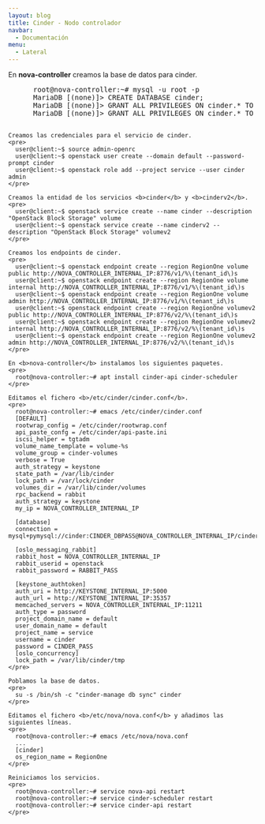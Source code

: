 ```yaml
---
layout: blog
title: Cinder - Nodo controlador
navbar:
  - Documentación
menu:
  - Lateral
---
```

<section>
  <p>
    En <b>nova-controller</b> creamos la base de datos para cinder.
    <pre>
      root@nova-controller:~# mysql -u root -p
      MariaDB [(none)]> CREATE DATABASE cinder;
      MariaDB [(none)]>	GRANT ALL PRIVILEGES ON cinder.* TO 'cinder'@'localhost' IDENTIFIED BY 'CINDER_DBPASS';
      MariaDB [(none)]>	GRANT ALL PRIVILEGES ON cinder.* TO 'cinder'@'%' IDENTIFIED BY 'CINDER_DBPASS';
    </pre>

    Creamos las credenciales para el servicio de cinder.
    <pre>
      user@client:~$ source admin-openrc
      user@client:~$ openstack user create --domain default --password-prompt cinder
      user@client:~$ openstack role add --project service --user cinder admin
    </pre>

    Creamos la entidad de los servicios <b>cinder</b> y <b>cinderv2</b>.
    <pre>
      user@client:~$ openstack service create --name cinder --description "OpenStack Block Storage" volume
      user@client:~$ openstack service create --name cinderv2 --description "OpenStack Block Storage" volumev2
    </pre>

    Creamos los endpoints de cinder.
    <pre>
      user@client:~$ openstack endpoint create --region RegionOne volume public http://NOVA_CONTROLLER_INTERNAL_IP:8776/v1/%\(tenant_id\)s
      user@client:~$ openstack endpoint create --region RegionOne volume internal http://NOVA_CONTROLLER_INTERNAL_IP:8776/v1/%\(tenant_id\)s
      user@client:~$ openstack endpoint create --region RegionOne volume admin http://NOVA_CONTROLLER_INTERNAL_IP:8776/v1/%\(tenant_id\)s
      user@client:~$ openstack endpoint create --region RegionOne volumev2 public http://NOVA_CONTROLLER_INTERNAL_IP:8776/v2/%\(tenant_id\)s
      user@client:~$ openstack endpoint create --region RegionOne volumev2 internal http://NOVA_CONTROLLER_INTERNAL_IP:8776/v2/%\(tenant_id\)s
      user@client:~$ openstack endpoint create --region RegionOne volumev2 admin http://NOVA_CONTROLLER_INTERNAL_IP:8776/v2/%\(tenant_id\)s
    </pre>

    En <b>nova-controller</b> instalamos los siguientes paquetes.
    <pre>
      root@nova-controller:~# apt install cinder-api cinder-scheduler
    </pre>

    Editamos el fichero <b>/etc/cinder/cinder.conf</b>.
    <pre>
      root@nova-controller:~# emacs /etc/cinder/cinder.conf
      [DEFAULT]
      rootwrap_config = /etc/cinder/rootwrap.conf
      api_paste_confg = /etc/cinder/api-paste.ini
      iscsi_helper = tgtadm
      volume_name_template = volume-%s
      volume_group = cinder-volumes
      verbose = True
      auth_strategy = keystone
      state_path = /var/lib/cinder
      lock_path = /var/lock/cinder
      volumes_dir = /var/lib/cinder/volumes
      rpc_backend = rabbit
      auth_strategy = keystone
      my_ip = NOVA_CONTROLLER_INTERNAL_IP
      
      [database]
      connection = mysql+pymysql://cinder:CINDER_DBPASS@NOVA_CONTROLLER_INTERNAL_IP/cinder
      
      [oslo_messaging_rabbit]
      rabbit_host = NOVA_CONTROLLER_INTERNAL_IP
      rabbit_userid = openstack
      rabbit_password = RABBIT_PASS

      [keystone_authtoken]
      auth_uri = http://KEYSTONE_INTERNAL_IP:5000
      auth_url = http://KEYSTONE_INTERNAL_IP:35357
      memcached_servers = NOVA_CONTROLLER_INTERNAL_IP:11211
      auth_type = password
      project_domain_name = default
      user_domain_name = default
      project_name = service
      username = cinder
      password = CINDER_PASS
      [oslo_concurrency]
      lock_path = /var/lib/cinder/tmp
    </pre>

    Poblamos la base de datos.
    <pre>
      su -s /bin/sh -c "cinder-manage db sync" cinder
    </pre>

    Editamos el fichero <b>/etc/nova/nova.conf</b> y añadimos las siguientes líneas.
    <pre>
      root@nova-controller:~# emacs /etc/nova/nova.conf
      ...
      [cinder]
      os_region_name = RegionOne
    </pre>

    Reiniciamos los servicios.
    <pre>
      root@nova-controller:~# service nova-api restart
      root@nova-controller:~# service cinder-scheduler restart
      root@nova-controller:~# service cinder-api restart
    </pre>
  </p>
